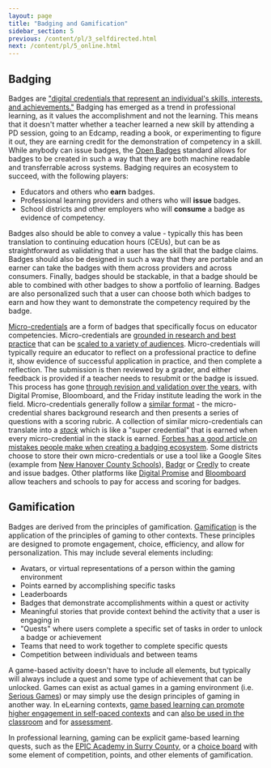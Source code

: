 ```yaml
---
layout: page
title: "Badging and Gamification"
sidebar_section: 5
previous: /content/pl/3_selfdirected.html
next: /content/pl/5_online.html
---
```

## Badging
Badges are ["digital credentials that represent an individual's skills, interests, and achievements."][1] Badging has emerged as a trend in professional learning, as it values the accomplishment and not the learning. This means that it doesn't matter whether a teacher learned a new skill by attending a PD session, going to an Edcamp, reading a book, or experimenting to figure it out, they are earning credit for the demonstration of competency in a skill. While anybody can issue badges, the [Open Badges][2] standard allows for badges to be created in such a way that they are both machine readable and transferrable across systems. Badging requires an ecosystem to succeed, with the following players:
 * Educators and others who **earn** badges.
* Professional learning providers and others who will **issue** badges.
* School districts and other employers who will **consume** a badge as evidence of competency.

Badges also should be able to convey a value - typically this has been translation to continuing education hours (CEUs), but can be as straightforward as validating that a user has the skill that the badge claims. Badges should also be designed in such a way that they are portable and an earner can take the badges with them across providers and across consumers. Finally, badges should be stackable, in that a badge should be able to combined with other badges to show a portfolio of learning. Badges are also personalized such that a user can choose both which badges to earn and how they want to demonstrate the competency required by the badge. 

[Micro-credentials][3] are a form of badges that specifically focus on educator competencies. Micro-credentials are [grounded in research and best practice][4] that can be [scaled to a variety of audiences][5]. Micro-credentials will typically require an educator to reflect on a professional practice to define it, show evidence of successful application in practice, and then complete a reflection. The submission is then reviewed by a  grader, and either feedback is provided if a teacher needs to resubmit or the badge is issued. This process has gone [through revision and validation over the years][6], with Digital Promise, Bloomboard, and the Friday institute leading the work in the field. Micro-credentials generally follow a [similar format][7] - the micro-credential shares background research and then presents a series of questions with a scoring rubric. A collection of similar micro-credentials can translate into a [_stack_][8] which is like a "super credential" that is earned when every micro-credential in the stack is earned.  [Forbes has a good article on mistakes people make when creating a badging ecosystem][9]. Some districts choose to store their own micro-credentials or use a tool like a Google Sites (example from [New Hanover County Schools][10]),  [Badgr][11] or [Credly][12] to create and issue badges. Other platforms like [Digital Promise][13] and [Bloomboard][14] allow teachers and schools to pay for access and scoring for badges.

## Gamification
Badges are derived from the principles of gamification. [Gamification][15] is the application of the principles of gaming to other contexts.  These principles are designed to promote engagement, choice, efficiency, and allow for personalization. This may include several elements including:
* Avatars, or virtual representations of a person within the gaming environment
* Points earned by accomplishing specific tasks
* Leaderboards
* Badges that demonstrate accomplishments within a quest or activity
* Meaningful stories that provide context behind the activity that a user is engaging in
* "Quests" where users complete a specific set of tasks in order to unlock a badge or achievement
* Teams that need to work together to complete specific quests
* Competition between individuals and between teams

A game-based activity doesn't have to include all elements, but typically will always include a quest and some type of achievement that can be unlocked. Games can exist as actual games in a gaming environment (i.e. [Serious Games][16]) or may simply use the design principles of gaming in another way. In eLearning contexts, [game based learning can promote higher engagement in self-paced contexts][17] and can [also be used in the classroom][18] and for [assessment][19].  

In professional learning, gaming can be explicit game-based learning quests, such as the [EPIC Academy in Surry County][20], or a [choice board][21] with some element of competition, points, and other elements of gamification. 

[1]:	https://all4ed.org/wp-content/uploads/2013/09/DigitalBadges.pdf
[2]:	https://openbadges.org/
[3]:	https://digitalpromise.dspacedirect.org/bitstream/handle/20.500.12265/44/Microcredentials-DeeperLearning-2018.pdf?sequence=1&isAllowed=y
[4]:	https://digitalpromise.dspacedirect.org/bitstream/handle/20.500.12265/46/Researcher-And-Educator-Microcredentials-2019.pdf?sequence=1&isAllowed=y
[5]:	https://digitalpromise.dspacedirect.org/bitstream/handle/20.500.12265/40/Microcredentials-at-Scale-Paper-2016.pdf?sequence=1&isAllowed=y
[6]:	https://www.fi.ncsu.edu/wp-content/uploads/2016/02/microcredentials.pdf
[7]:	https://digitalpromise.org/initiative/educator-micro-credentials/sample-micro-credentials/
[8]:	https://microcredentials.digitalpromise.org/explore?organization__name=Friday%20Institute%20at%20NC%20State
[9]:	https://www.forbes.com/sites/troymarkowitz/2018/09/16/the-seven-deadly-sins-of-digital-badging-in-education-making-badges-student-centered/#f6753ea70b8b
[10]:	https://nhcsdtl.wixsite.com/nhcsdtlhome/be-awesome
[11]:	https://badgr.com/
[12]:	https://info.credly.com/
[13]:	https://microcredentials.digitalpromise.org/explore
[14]:	https://bloomboard.com/
[15]:	https://www.pewresearch.org/internet/2012/05/18/the-future-of-gamification/
[16]:	https://www.game-learn.com/all-you-need-to-know-serious-games-game-based-learning-examples/
[17]:	https://www.shiftelearning.com/blog/why-gamification-elearning
[18]:	https://tophat.com/blog/gamification-education-class/
[19]:	https://elearningindustry.com/6-killer-examples-gamification-in-elearning
[20]:	http://edurealms.com/presentation-resources/epic-academy-game-inspired-professional-development/
[21]:	https://www.smore.com/t6g8v